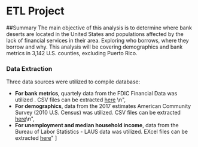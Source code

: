 # ETL Project

##Summary
The main objective of this analysis is to determine where bank deserts are located in the United States and populations affected by the lack of financial services in their area. Exploring who borrows, where they borrow and why. This analysis will be covering demographics and bank metrics in 3,142 U.S. counties, excluding Puerto Rico.

### Data Extraction
Three data sources were utilized to compile database:
* **For bank metrics**, quartely data from the FDIC Financial Data was utilized . CSV files can be extracted [here](https://www5.fdic.gov/idasp/advSearch_warp_download_all.asp?intTab=1) \n",
* **For demographics**, data from the 2017 estimates American Community Survey (2010 U.S. Census) was utilized. CSV files can be extracted [here](https://factfinder.census.gov/faces/nav/jsf/pages/index.xhtml)\n",
* **For unemployment and median household income**, data from the Bureau of Labor Statistics - LAUS data was utilized. EXcel files can be extracted [here](https://www.bls.gov/lau/)"
   ]
